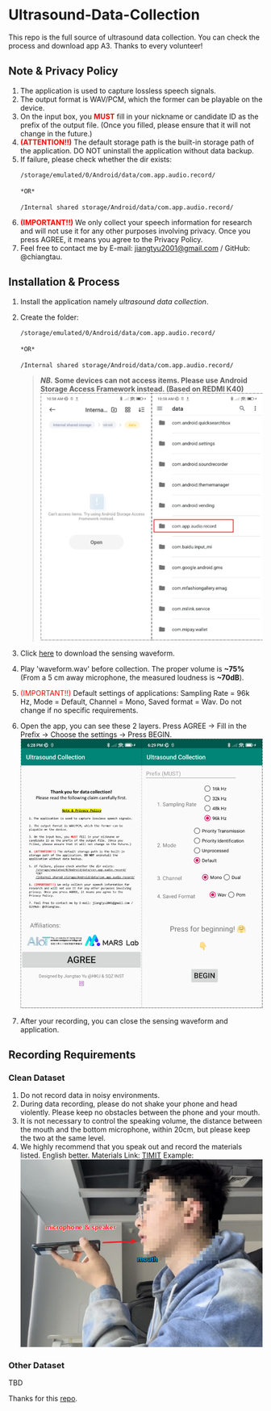 # Ultrasound-Data-Collection
This repo is the full source of ultrasound data collection. You can check the process and download app A3. Thanks to every volunteer!

## Note & Privacy Policy
1. The application is used to capture lossless speech signals.
2. The output format is WAV/PCM, which the former can be playable on the device.
3. On the input box, you **<font color=red>MUST</font>** fill in your nickname or candidate ID as the prefix of the output file. (Once you filled, please ensure that it will not change in the future.)
4. **<font color=red>(ATTENTION!!)</font>** The default storage path is the built-in storage path of the application. DO NOT uninstall the application without data backup.
5. If failure, please check whether the dir exists: 
    ```
    /storage/emulated/0/Android/data/com.app.audio.record/ 

    *OR*   

    /Internal shared storage/Android/data/com.app.audio.record/
    ```
6. **<font color=red>(IMPORTANT!!)</font>** We only collect your speech information for research and will not use it for any other purposes involving privacy. Once you press AGREE, it means you agree to the Privacy Policy.
7. Feel free to contact me by E-mail: jiangtyu2001@gmail.com / GitHub: @chiangtau.

## Installation & Process
1. Install the application namely *ultrasound data collection*.   
2. Create the folder: 
    ```
    /storage/emulated/0/Android/data/com.app.audio.record/ 

    *OR*   

    /Internal shared storage/Android/data/com.app.audio.record/
    ```  


    >**_NB._ Some devices can not access items. Please use Android Storage Access Framework instead. (Based on REDMI K40)**
![figure](./pic/step2.png)
3. Click [here](https://drive.google.com/file/d/141sxAD5RbwJLw03GR1_Ll0HJ6TPBOFYz/view?usp=sharing) to download the sensing waveform.
4. Play 'waveform.wav' before collection. The proper volume is **~75%** (From a 5 cm away microphone, the measured loudness is **~70dB**).
5. <font color=red>(IMPORTANT!!)</font> Default settings of applications: Sampling Rate = 96k Hz, Mode = Default, Channel = Mono, Saved format = Wav. Do not change if no specific requirements.
6. Open the app, you can see these 2 layers. Press AGREE -> Fill in the Prefix -> Choose the settings -> Press BEGIN.
![figure](./pic/step3.png)
7. After your recording, you can close the sensing waveform and application.

## Recording Requirements
### Clean Dataset
1. Do not record data in noisy environments.
2. During data recording, please do not shake your phone and head violently. Please keep no obstacles between the phone and your mouth.
3. It is not necessary to control the speaking volume, the distance between the mouth and the bottom microphone, within 20cm, but please keep the two at the same level.
4. We highly recommend that you speak out and record the materials listed. English better.
Materials Link: [TIMIT](https://catalog.ldc.upenn.edu/docs/LDC93S1/PROMPTS.TXT)
Example:
![figure](./pic/example.png)

### Other Dataset
TBD


Thanks for this [repo](https://github.com/979451341/Audio-and-video-learning-materials).
